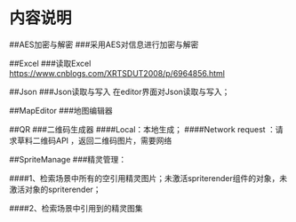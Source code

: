 内容说明
====

##AES加密与解密
###采用AES对信息进行加密与解密

##Excel
###读取Excel 
	https://www.cnblogs.com/XRTSDUT2008/p/6964856.html

##Json
###Json读取与写入
	在editor界面对Json读取与写入；

##MapEditor
###地图编辑器

##QR
###二维码生成器
####Local：本地生成；
####Network request ：请求草料二维码API ，返回二维码图片，需要网络


##SpriteManage
###精灵管理：

####1、检索场景中所有的空引用精灵图片；未激活spriterender组件的对象，未激活对象的spriterender；

####2、检索场景中引用到的精灵图集
